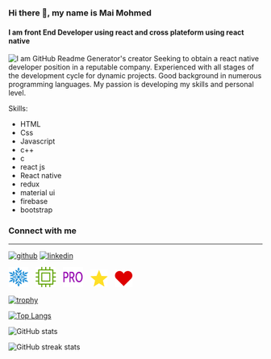 <!--
**mai928/mai928** is a ✨ _special_ ✨ repository because its `README.md` (this file) appears on your GitHub profile.

Here are some ideas to get you started:

- 🔭 I’m currently working on ...
- 🌱 I’m currently learning ...
- 👯 I’m looking to collaborate on ...
- 🤔 I’m looking for help with ...
- 💬 Ask me about ...
- 📫 How to reach me: ...
- 😄 Pronouns: ...
- ⚡ Fun fact: ...
-->



### Hi there 👋, my name is Mai Mohmed
#### I am front End Developer using react and cross plateform using react native
![I am GitHub Readme Generator's creator](https://scontent.fcai19-6.fna.fbcdn.net/v/t39.30808-6/339078216_545347457668640_784807729785250649_n.jpg?_nc_cat=108&ccb=1-7&_nc_sid=730e14&_nc_ohc=8p--LidfgpkAX9tJ3X1&_nc_ht=scontent.fcai19-6.fna&oh=00_AfDjyqehIBpXwv-_CkrnAPZk86k0AC5nEFChOqEKwRK1KA&oe=64306975)
Seeking to obtain a react native developer position in a reputable company.
Experienced with all stages of the development cycle for dynamic projects.
Good background in numerous programming languages. My passion is developing my skills and personal level.

Skills: 
* HTML
* Css 
* Javascript 
* c++
* c 
* react js
* React native
* redux
* material ui
* firebase 
* bootstrap


### Connect with me
---------------------------------------

[<img src='https://cdn.jsdelivr.net/npm/simple-icons@3.0.1/icons/github.svg' alt='github' height='40'>](https://github.com/https://github.com/mai928)  [<img src='https://cdn.jsdelivr.net/npm/simple-icons@3.0.1/icons/linkedin.svg' alt='linkedin' height='40'>](https://www.linkedin.com/in/https://www.linkedin.com/in/mai-arafa-928m//)  



<a href='https://archiveprogram.github.com/'><img src='https://raw.githubusercontent.com/acervenky/animated-github-badges/master/assets/acbadge.gif' width='40' height='40'></a> <a href='https://docs.github.com/en/developers'><img src='https://raw.githubusercontent.com/acervenky/animated-github-badges/master/assets/devbadge.gif' width='40' height='40'></a> <a href='https://github.com/pricing'><img src='https://raw.githubusercontent.com/acervenky/animated-github-badges/master/assets/pro.gif' width='40' height='40'></a> <a href='https://stars.github.com/'><img src='https://raw.githubusercontent.com/acervenky/animated-github-badges/master/assets/starbadge.gif' width='35' height='35'></a> <a href='https://docs.github.com/en/github/supporting-the-open-source-community-with-github-sponsors'><img src='https://raw.githubusercontent.com/acervenky/animated-github-badges/master/assets/sponsorbadge.gif' width='35' height='35'></a> 

[![trophy](https://github-profile-trophy.vercel.app/?username=mai928)](https://github.com/ryo-ma/github-profile-trophy)

[![Top Langs](https://github-readme-stats.vercel.app/api/top-langs/?username=mai928)](https://github.com/anuraghazra/github-readme-stats)

![GitHub stats](https://github-readme-stats.vercel.app/api?username=mai928&show_icons=true)  

![GitHub streak stats](https://streak-stats.demolab.com/?user=mai928)  









